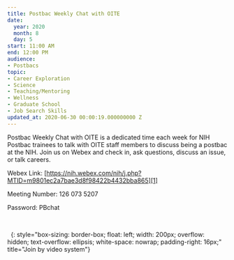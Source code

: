```yaml
---
title: Postbac Weekly Chat with OITE
date:
  year: 2020
  month: 8
  day: 5
start: 11:00 AM
end: 12:00 PM
audience:
- Postbacs
topic:
- Career Exploration
- Science
- Teaching/Mentoring
- Wellness
- Graduate School
- Job Search Skills
updated_at: 2020-06-30 00:00:19.000000000 Z
---
```

Postbac Weekly Chat with OITE is a dedicated time each week for NIH
Postbac trainees to talk with OITE staff members to discuss being a
postbac at the NIH. Join us on Webex and check in, ask questions,
discuss an issue, or talk careers.  

Webex Link:
[https://nih.webex.com/nih/j.php?MTID=m9801ec2a7bae3d8f98422b4432bba865][1]

Meeting Number: 126 073 5207

Password: PBchat

 

 
{: style="box-sizing: border-box; float: left; width: 200px; overflow: hidden; text-overflow: ellipsis; white-space: nowrap; padding-right: 16px;" title="Join by video system"}



[1]: https://nih.webex.com/nih/j.php?MTID=m9801ec2a7bae3d8f98422b4432bba865
